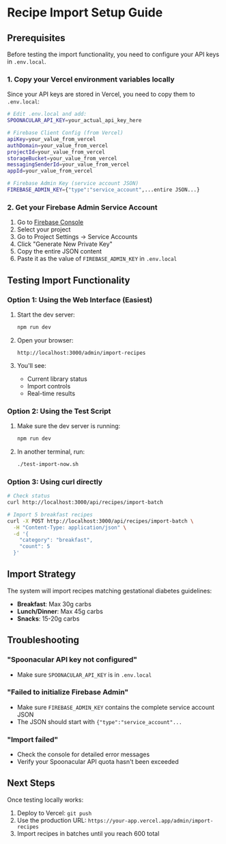 # Recipe Import Setup Guide

## Prerequisites

Before testing the import functionality, you need to configure your API keys in `.env.local`.

### 1. Copy your Vercel environment variables locally

Since your API keys are stored in Vercel, you need to copy them to `.env.local`:

```bash
# Edit .env.local and add:
SPOONACULAR_API_KEY=your_actual_api_key_here

# Firebase Client Config (from Vercel)
apiKey=your_value_from_vercel
authDomain=your_value_from_vercel
projectId=your_value_from_vercel
storageBucket=your_value_from_vercel
messagingSenderId=your_value_from_vercel
appId=your_value_from_vercel

# Firebase Admin Key (service account JSON)
FIREBASE_ADMIN_KEY={"type":"service_account",...entire JSON...}
```

### 2. Get your Firebase Admin Service Account

1. Go to [Firebase Console](https://console.firebase.google.com)
2. Select your project
3. Go to Project Settings → Service Accounts
4. Click "Generate New Private Key"
5. Copy the entire JSON content
6. Paste it as the value of `FIREBASE_ADMIN_KEY` in `.env.local`

## Testing Import Functionality

### Option 1: Using the Web Interface (Easiest)

1. Start the dev server:
   ```bash
   npm run dev
   ```

2. Open your browser:
   ```
   http://localhost:3000/admin/import-recipes
   ```

3. You'll see:
   - Current library status
   - Import controls
   - Real-time results

### Option 2: Using the Test Script

1. Make sure the dev server is running:
   ```bash
   npm run dev
   ```

2. In another terminal, run:
   ```bash
   ./test-import-now.sh
   ```

### Option 3: Using curl directly

```bash
# Check status
curl http://localhost:3000/api/recipes/import-batch

# Import 5 breakfast recipes
curl -X POST http://localhost:3000/api/recipes/import-batch \
  -H "Content-Type: application/json" \
  -d '{
    "category": "breakfast",
    "count": 5
  }'
```

## Import Strategy

The system will import recipes matching gestational diabetes guidelines:
- **Breakfast**: Max 30g carbs
- **Lunch/Dinner**: Max 45g carbs
- **Snacks**: 15-20g carbs

## Troubleshooting

### "Spoonacular API key not configured"
- Make sure `SPOONACULAR_API_KEY` is in `.env.local`

### "Failed to initialize Firebase Admin"
- Make sure `FIREBASE_ADMIN_KEY` contains the complete service account JSON
- The JSON should start with `{"type":"service_account"...`

### "Import failed"
- Check the console for detailed error messages
- Verify your Spoonacular API quota hasn't been exceeded

## Next Steps

Once testing locally works:
1. Deploy to Vercel: `git push`
2. Use the production URL: `https://your-app.vercel.app/admin/import-recipes`
3. Import recipes in batches until you reach 600 total